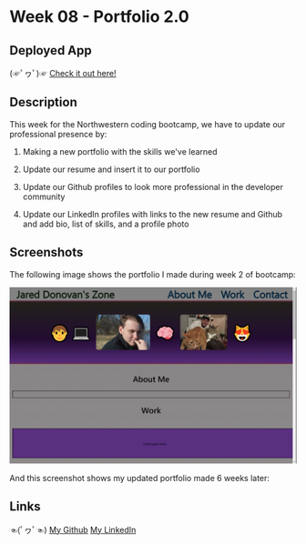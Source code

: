 # Week 08 - Portfolio 2.0

## Deployed App

(☞ﾟヮﾟ)☞
[Check it out here!](https://jdono100.github.io/Week-08-Portfolio-2.0/)

## Description

This week for the Northwestern coding bootcamp, we have to update our professional presence by: 

1. Making a new portfolio with the skills we've learned 

2. Update our resume and insert it to our portfolio

3. Update our Github profiles to look more professional in the developer community

4. Update our LinkedIn profiles with links to the new resume and Github and add bio, list of skills, and a profile photo

## Screenshots

The following image shows the portfolio I made during week 2 of bootcamp:

![Screenshot of week 2 Portfolio](./assets/images/week2portfolioSC.png)

And this screenshot shows my updated portfolio made 6 weeks later:



## Links

☜(ﾟヮﾟ☜)
[My Github](https://github.com/jdono100)
[My LinkedIn](https://www.linkedin.com/in/jared-donovan-329712207/)